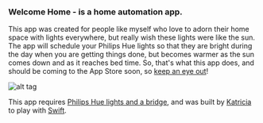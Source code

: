 ### Welcome Home - is a home automation app.
This app was created for people like myself who love to adorn their home space with lights everywhere, but really wish these lights were like the sun. The app will schedule your Philips Hue lights so that they are bright during the day when you are getting things done, but becomes warmer as the sun comes down and as it reaches bed time. So, that's what this app does, and should be coming to the App Store soon, so [keep an eye out](http://twitter.com/katriciab)!

![alt tag](https://github.com/katriciab/home/blob/master/github-screenshot.gif)

This app requires [Philips Hue lights and a bridge](http://www2.meethue.com/), and was built by [Katricia](http://www.katriciab.com/) to play with [Swift](https://developer.apple.com/swift/).
